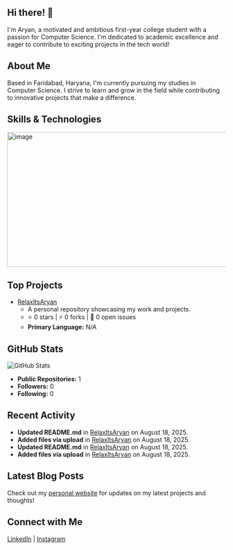 ## Hi there! 👋

I'm Aryan, a motivated and ambitious first-year college student with a passion for Computer Science. I'm dedicated to academic excellence and eager to contribute to exciting projects in the tech world!

## About Me

Based in Faridabad, Haryana, I'm currently pursuing my studies in Computer Science. I strive to learn and grow in the field while contributing to innovative projects that make a difference.

## Skills & Technologies

<img width="1092" height="311" alt="image" src="https://github.com/user-attachments/assets/b5ecd605-8de0-402a-814b-d89159ed7cfd" />



## Top Projects

- [RelaxItsAryan](https://github.com/RelaxItsAryan/RelaxItsAryan)
  - A personal repository showcasing my work and projects.
  - ⭐ 0 stars | ⚡ 0 forks | 🐛 0 open issues
  - **Primary Language:** N/A



## GitHub Stats

![GitHub Stats](https://github-readme-stats.vercel.app/api?username=RelaxItsAryan&show_icons=true&count_private=true&theme=radical)

- **Public Repositories:** 1
- **Followers:** 0
- **Following:** 0

## Recent Activity

- **Updated README.md** in [RelaxItsAryan](https://github.com/RelaxItsAryan/RelaxItsAryan) on August 18, 2025.
- **Added files via upload** in [RelaxItsAryan](https://github.com/RelaxItsAryan/RelaxItsAryan) on August 18, 2025.
- **Updated README.md** in [RelaxItsAryan](https://github.com/RelaxItsAryan/RelaxItsAryan) on August 18, 2025.
- **Added files via upload** in [RelaxItsAryan](https://github.com/RelaxItsAryan/RelaxItsAryan) on August 18, 2025.

## Latest Blog Posts

Check out my [personal website](https://aryanlabs.netlify.app/) for updates on my latest projects and thoughts!



## Connect with Me

[LinkedIn](https://www.linkedin.com/in/aryan-amit-arya/) | [Instagram](https://www.instagram.com/relaxits_aryan/)
